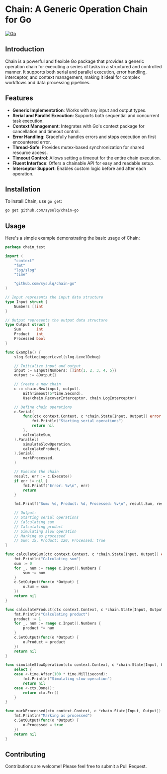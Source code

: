 # Chain: A Generic Operation Chain for Go

[![Go](https://github.com/sysulq/chain-go/actions/workflows/go.yml/badge.svg)](https://github.com/sysulq/chain-go/actions/workflows/go.yml)

## Introduction

Chain is a powerful and flexible Go package that provides a generic operation chain for executing a series of tasks in a structured and controlled manner. It supports both serial and parallel execution, error handling, interceptor, and context management, making it ideal for complex workflows and data processing pipelines.

## Features

- **Generic Implementation**: Works with any input and output types.
- **Serial and Parallel Execution**: Supports both sequential and concurrent task execution.
- **Context Management**: Integrates with Go's context package for cancellation and timeout control.
- **Error Handling**: Gracefully handles errors and stops execution on first encountered error.
- **Thread-Safe**: Provides mutex-based synchronization for shared resource access.
- **Timeout Control**: Allows setting a timeout for the entire chain execution.
- **Fluent Interface**: Offers a chainable API for easy and readable setup.
- **Interceptor Support**: Enables custom logic before and after each operation.

## Installation

To install Chain, use `go get`:

```bash
go get github.com/sysulq/chain-go
```

## Usage

Here's a simple example demonstrating the basic usage of Chain:

```go
package chain_test

import (
	"context"
	"fmt"
	"log/slog"
	"time"

	"github.com/sysulq/chain-go"
)

// Input represents the input data structure
type Input struct {
	Numbers []int
}

// Output represents the output data structure
type Output struct {
	Sum       int
	Product   int
	Processed bool
}

func Example() {
	slog.SetLogLoggerLevel(slog.LevelDebug)

	// Initialize input and output
	input := &Input{Numbers: []int{1, 2, 3, 4, 5}}
	output := &Output{}

	// Create a new chain
	c := chain.New(input, output).
		WithTimeout(5*time.Second).
		Use(chain.RecoverInterceptor, chain.LogInterceptor)

	// Define chain operations
	c.Serial(
		func(ctx context.Context, c *chain.State[Input, Output]) error {
			fmt.Println("Starting serial operations")
			return nil
		},
		calculateSum,
	).Parallel(
		simulateSlowOperation,
		calculateProduct,
	).Serial(
		markProcessed,
	)

	// Execute the chain
	result, err := c.Execute()
	if err != nil {
		fmt.Printf("Error: %v\n", err)
		return
	}

	fmt.Printf("Sum: %d, Product: %d, Processed: %v\n", result.Sum, result.Product, result.Processed)

	// Output:
	// Starting serial operations
	// Calculating sum
	// Calculating product
	// Simulating slow operation
	// Marking as processed
	// Sum: 15, Product: 120, Processed: true
}

func calculateSum(ctx context.Context, c *chain.State[Input, Output]) error {
	fmt.Println("Calculating sum")
	sum := 0
	for _, num := range c.Input().Numbers {
		sum += num
	}
	c.SetOutput(func(o *Output) {
		o.Sum = sum
	})
	return nil
}

func calculateProduct(ctx context.Context, c *chain.State[Input, Output]) error {
	fmt.Println("Calculating product")
	product := 1
	for _, num := range c.Input().Numbers {
		product *= num
	}
	c.SetOutput(func(o *Output) {
		o.Product = product
	})
	return nil
}

func simulateSlowOperation(ctx context.Context, c *chain.State[Input, Output]) error {
	select {
	case <-time.After(100 * time.Millisecond):
		fmt.Println("Simulating slow operation")
		return nil
	case <-ctx.Done():
		return ctx.Err()
	}
}

func markProcessed(ctx context.Context, c *chain.State[Input, Output]) error {
	fmt.Println("Marking as processed")
	c.SetOutput(func(o *Output) {
		o.Processed = true
	})
	return nil
}
```

## Contributing

Contributions are welcome! Please feel free to submit a Pull Request.
